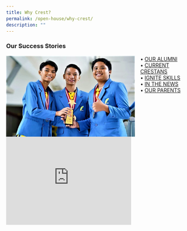 ```yaml
---
title: Why Crest?
permalink: /open-house/why-crest/
description: ""
---
```

### Our Success Stories

<img src="/images/oh2.png" style="width:350px;height:220px;margin-right:15px;" align = "left">  • [OUR ALUMNI](https://moe-crestsec-staging.netlify.app/our-stories/our-success-stories/our-alumni/permalink) <br>• [CURRENT CRESTANS](https://www.flickr.com/photos/190503566@N03/collections/72157716366865471/) <br>• [IGNITE SKILLS](https://moe-crestsec-staging.netlify.app/ignite-skills/our-success-stories/permalink)<br>• [IN THE NEWS](https://moe-crestsec-staging.netlify.app/2020/our-success-stories/media-reports/permalink)<br>•  [OUR PARENTS](https://moe-crestsec-staging.netlify.app/crest-pal/partnership/permalink/)

<iframe width="340" height="240" src="https://www.youtube.com/embed/niCv_wnm_wY" title="Message from Crest 2021" frameborder="0" allow="accelerometer; autoplay; clipboard-write; encrypted-media; gyroscope; picture-in-picture; web-share" allowfullscreen></iframe>